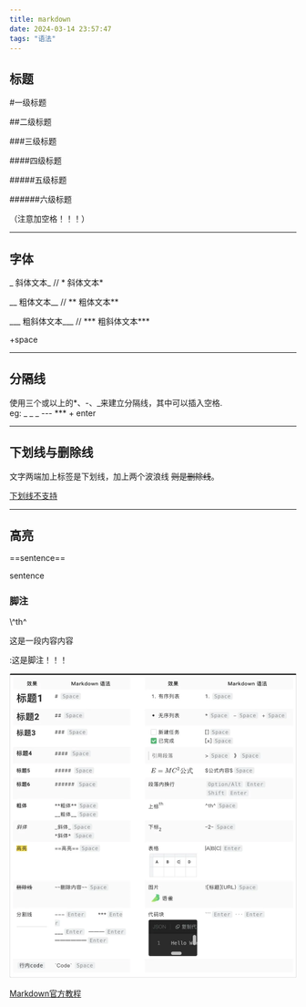 ```yaml
---
title: markdown
date: 2024-03-14 23:57:47
tags: "语法"
---
```


## 标题

\#一级标题

 \##二级标题 

\###三级标题

\####四级标题

\#####五级标题 

\######六级标题

（注意加空格！！！）

------

## 字体

_ 斜体文本_        // * 斜体文本*  

__ 粗体文本__      // ** 粗体文本** 

___ 粗斜体文本___ //  *** 粗斜体文本***

+space

------

## 分隔线

使用三个或以上的*、-、_来建立分隔线，其中可以插入空格.   
eg:   _ _ _ --- *** + enter

------

## 下划线与删除线

文字两端加上标签是下划线，加上两个波浪线 ~~则是删除线~~。

<u>下划线不支持</u>

------

## 高亮

==sentence== 

sentence

### 脚注

\\^th^

这是一段内容内容

 :这是脚注！！！

![image.png](../img/yuque.png)

[Markdown官方教程](https://markdown.com.cn/basic-syntax/)
